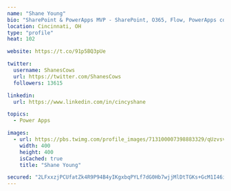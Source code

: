 ```yaml
---
name: "Shane Young"
bio: "SharePoint & PowerApps MVP - SharePoint, O365, Flow, PowerApps consulting? @PowerApps911 | Pure Snark? You found it."
location: Cincinnati, OH
type: "profile"
heat: 102

website: https://t.co/91p5BQ3pUe

twitter:
  username: ShanesCows
  url: https://twitter.com/ShanesCows
  followers: 13615

linkedin:
  url: https://www.linkedin.com/in/cincyshane

topics:
  - Power Apps

images:
  - url: https://pbs.twimg.com/profile_images/713100007398883329/qUzvsvQ3_400x400.jpg
    width: 400
    height: 400
    isCached: true
    title: "Shane Young"

secured: "2LFxxzjPCUfatZk4R9P94B4yIKgxbqPYLf7dG0Hb7wjjMlDtTGKs+GcM1I46iNDHeusy+T8kr/XY4zB5wUrwZVqPkBLTBNCXKPu3/eN0p2QzrsHOOfglRN/fVJgBu4Fyk3L1XF/o85IgWrs7y14HK466qOblNzw/VCgpp4rO6EQPU7zEM3itXo3JumoJVsJzWGnzP9GoprUNlZGLB+BUNFqSWmBhZgLQ9fOwmjWn/VXL9bDrUeFw5MuIdmiI0JQO7Xl/EBAJg3eksMDzUpgSmgjH8aNB0UxWhk334bWpR3BdnCl7KZkouIZs4rOgietAJGL3LuEcapELkzJKqCdk2/ib11Wr8TdaJjlVGE/SVbl8vNyGUFLHzmYwLbJCkzqg5XEPiUbL2flGEfOYLOn0mMv4y4Ia9hg/y4rQWVjLP7o=;t7uyJjKJ076umfTK+jsb2w=="
---
```


